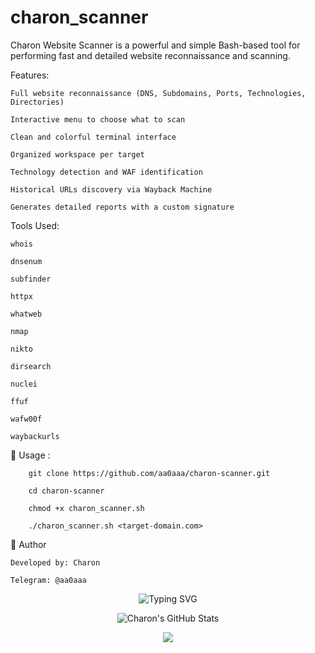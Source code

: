 # charon_scanner
Charon Website Scanner is a powerful and simple Bash-based tool for performing fast and detailed website reconnaissance and scanning.


 Features:

    Full website reconnaissance (DNS, Subdomains, Ports, Technologies, Directories)

    Interactive menu to choose what to scan

    Clean and colorful terminal interface

    Organized workspace per target

    Technology detection and WAF identification

    Historical URLs discovery via Wayback Machine

    Generates detailed reports with a custom signature


Tools Used:

    whois

    dnsenum

    subfinder

    httpx

    whatweb

    nmap

    nikto

    dirsearch

    nuclei

    ffuf

    wafw00f

    waybackurls


🚀 Usage : 

        git clone https://github.com/aa0aaa/charon-scanner.git

        cd charon-scanner

        chmod +x charon_scanner.sh

        ./charon_scanner.sh <target-domain.com>




📢 Author

    Developed by: Charon

    Telegram: @aa0aaa

 <p align="center"> <img src="https://readme-typing-svg.demolab.com?font=Fira+Code&pause=1000&center=true&width=435&lines=Cybersecurity+Researcher;Ethical+Hacker;Bash+Developer;Security+Tools+Maker" alt="Typing SVG" /> </p> 

 <p align="center"> <img src="https://github-readme-stats.vercel.app/api?username=aa0aaa&show_icons=true&theme=radical" alt="Charon's GitHub Stats" /> </p> 

 <p align="center"> <img src="https://skillicons.dev/icons?i=bash,linux,python,git,html,css" /> </p> 
